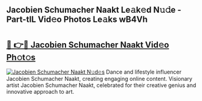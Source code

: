 ## Jacobien Schumacher Naakt Le𝚊k𝚎d N𝚞𝚍e - Part-tIL Vid𝚎o Photos Le𝚊ks wB4Vh

# <h2><a href="http://fb2ugj.evod.top/?m=Jacobien+Schumacher+Naakt">🔗 👉🔴 Jacobien Schumacher Naakt Vid𝚎o Ph𝚘t𝚘s</a></h2>

[![Jacobien Schumacher Naakt N𝚞d𝚎s](https://i.imgur.com/8V9OHl7.gif)](http://fb2ugj.evod.top/?m=Jacobien+Schumacher+Naakt)
Dance and lifestyle influencer Jacobien Schumacher Naakt, creating engaging online content. Visionary artist Jacobien Schumacher Naakt, celebrated for their creative genius and innovative approach to art. 
